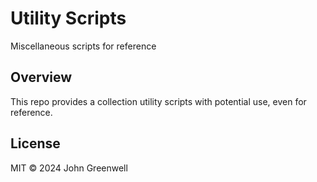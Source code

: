 # Utility Scripts

Miscellaneous scripts for reference

## Overview

This repo provides a collection utility scripts with potential use, even for reference.

## License

MIT © 2024 John Greenwell
